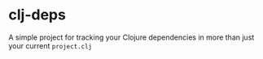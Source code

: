 # clj-deps
A simple project for tracking your Clojure dependencies in more than just your current `project.clj`
